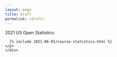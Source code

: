 ```yaml
---
layout: page
title: Draft
permalink: /draft/
---
```


<div class="posts">
  <article class="post">
    <div class="entry">
    <p>
      2021 US Open Statistics:

      {% include 2021-06-01/course-statistics.html %}
    </p>
    </div>

  </article>
</div>
